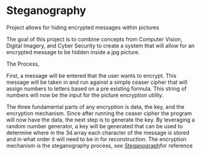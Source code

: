 # Steganography
Project allows for hiding encrypted messages within pictures


The goal of this project is to combine concepts from Computer Vision, Digital Imagery, and Cyber Security 
to create a system that will allow for an encrypted message to be hidden inside a jpg picture.


The Process,

First, a message will be entered that the user wants to encrypt. This message will be taken in
and run against a simple ceaser cipher that will assign numbers to letters based on a pre existing
formula. This string of numbers will now be the input for the picture encryption utility.


The three fundamental parts of any encryption is data, the key, and the encryption mechanism.
Since after running the ceaser cipher the program will now have the data, the next step is
to generate the key. By leveraging a random number generator, a key will be generated that
can be used to determine where in the 3d array each character of the message is stored and
in what order it will need to be in for reconstruction. The encryption mechanism 
is the steganography process, see [Steganograph](https://www.comptia.org/blog/what-is-steganography#:~:text=Steganography%20is%20the%20practice%20of%20hiding%20a%20secret%20message%20inside,something%20that%20is%20not%20secret.&text=These%20days%2C%20many%20examples%20of,a%20Word%20or%20Excel%20document)for reference 

